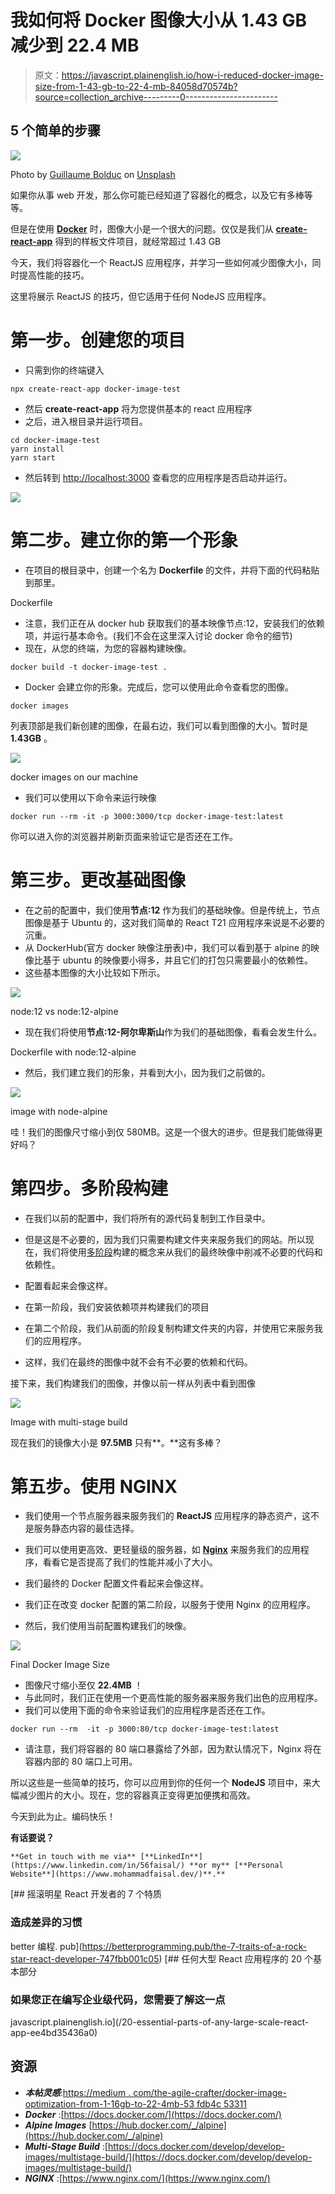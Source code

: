 # 我如何将 Docker 图像大小从 1.43 GB 减少到 22.4 MB

> 原文：<https://javascript.plainenglish.io/how-i-reduced-docker-image-size-from-1-43-gb-to-22-4-mb-84058d70574b?source=collection_archive---------0----------------------->

## 5 个简单的步骤

![](img/206942efa170f5649140ee3b37e5965b.png)

Photo by [Guillaume Bolduc](https://unsplash.com/@guibolduc?utm_source=unsplash&utm_medium=referral&utm_content=creditCopyText) on [Unsplash](https://unsplash.com/s/photos/container?utm_source=unsplash&utm_medium=referral&utm_content=creditCopyText)

如果你从事 web 开发，那么你可能已经知道了容器化的概念，以及它有多棒等等。

但是在使用 [**Docker**](https://www.docker.com/) 时，图像大小是一个很大的问题。仅仅是我们从 [**create-react-app**](https://reactjs.org/docs/create-a-new-react-app.html) 得到的样板文件项目，就经常超过 1.43 GB

今天，我们将容器化一个 ReactJS 应用程序，并学习一些如何减少图像大小，同时提高性能的技巧。

这里将展示 ReactJS 的技巧，但它适用于任何 NodeJS 应用程序。

# 第一步。创建您的项目

*   只需到你的终端键入

```
npx create-react-app docker-image-test
```

*   然后 **create-react-app** 将为您提供基本的 react 应用程序
*   之后，进入根目录并运行项目。

```
cd docker-image-test
yarn install
yarn start
```

*   然后转到 [http://localhost:3000](http://localhost:3000) 查看您的应用程序是否启动并运行。

![](img/8d94bd6b6a142397e7768aabf1165f3e.png)

# 第二步。建立你的第一个形象

*   在项目的根目录中，创建一个名为 **Dockerfile** 的文件，并将下面的代码粘贴到那里。

Dockerfile

*   注意，我们正在从 docker hub 获取我们的基本映像节点:12，安装我们的依赖项，并运行基本命令。(我们不会在这里深入讨论 docker 命令的细节)
*   现在，从您的终端，为您的容器构建映像。

```
docker build -t docker-image-test .
```

*   Docker 会建立你的形象。完成后，您可以使用此命令查看您的图像。

```
docker images
```

列表顶部是我们新创建的图像，在最右边，我们可以看到图像的大小。暂时是 **1.43GB** 。

![](img/012f0fed7423f817ce00b7e695a11b11.png)

docker images on our machine

*   我们可以使用以下命令来运行映像

```
docker run --rm -it -p 3000:3000/tcp docker-image-test:latest
```

你可以进入你的浏览器并刷新页面来验证它是否还在工作。

# 第三步。更改基础图像

*   在之前的配置中，我们使用**节点:12** 作为我们的基础映像。但是传统上，节点图像是基于 Ubuntu 的，这对我们简单的 React T21 应用程序来说是不必要的沉重。
*   从 DockerHub(官方 docker 映像注册表)中，我们可以看到基于 alpine 的映像比基于 ubuntu 的映像要小得多，并且它们的打包只需要最小的依赖性。
*   这些基本图像的大小比较如下所示。

![](img/4f773b42687d47d0d16551ff0b471eb5.png)

node:12 vs node:12-alpine

*   现在我们将使用**节点:12-阿尔卑斯山**作为我们的基础图像，看看会发生什么。

Dockerfile with node:12-alpine

*   然后，我们建立我们的形象，并看到大小，因为我们之前做的。

![](img/75389f4beda006ff6e3f162cb99b1f82.png)

image with node-alpine

哇！我们的图像尺寸缩小到仅 580MB。这是一个很大的进步。但是我们能做得更好吗？

# 第四步。多阶段构建

*   在我们以前的配置中，我们将所有的源代码复制到工作目录中。
*   但是这是不必要的，因为我们只需要构建文件夹来服务我们的网站。所以现在，我们将使用[多阶段](https://docs.docker.com/develop/develop-images/multistage-build/)构建的概念来从我们的最终映像中削减不必要的代码和依赖性。
*   配置看起来会像这样。

*   在第一阶段，我们安装依赖项并构建我们的项目
*   在第二个阶段，我们从前面的阶段复制构建文件夹的内容，并使用它来服务我们的应用程序。
*   这样，我们在最终的图像中就不会有不必要的依赖和代码。

接下来，我们构建我们的图像，并像以前一样从列表中看到图像

![](img/c0b0b836fe04577598f4d845ebb5dbab.png)

Image with multi-stage build

现在我们的镜像大小是 **97.5MB** 只有**。**这有多棒？

# **第五步。使用 NGINX**

*   我们使用一个节点服务器来服务我们的 **ReactJS** 应用程序的静态资产，这不是服务静态内容的最佳选择。
*   我们可以使用更高效、更轻量级的服务器，如 [**Nginx**](https://www.nginx.com/) 来服务我们的应用程序，看看它是否提高了我们的性能并减小了大小。
*   我们最终的 Docker 配置文件看起来会像这样。

*   我们正在改变 docker 配置的第二阶段，以服务于使用 Nginx 的应用程序。
*   然后，我们使用当前配置构建我们的映像。

![](img/e15efd77b90ae90cb3b25f13a7c75f2b.png)

Final Docker Image Size

*   图像尺寸缩小至仅 **22.4MB** ！
*   与此同时，我们正在使用一个更高性能的服务器来服务我们出色的应用程序。
*   我们可以使用下面的命令来验证我们的应用程序是否还在工作。

```
docker run --rm  -it -p 3000:80/tcp docker-image-test:latest
```

*   请注意，我们将容器的 80 端口暴露给了外部，因为默认情况下，Nginx 将在容器内部的 80 端口上可用。

所以这些是一些简单的技巧，你可以应用到你的任何一个 **NodeJS** 项目中，来大幅减少图片的大小。现在，您的容器真正变得更加便携和高效。

今天到此为止。编码快乐！

**有话要说？**

```
**Get in touch with me via** [**LinkedIn**](https://www.linkedin.com/in/56faisal/) **or my** [**Personal Website**](https://www.mohammadfaisal.dev/)**.**
```

[](https://betterprogramming.pub/the-7-traits-of-a-rock-star-react-developer-747fbb001c05) [## 摇滚明星 React 开发者的 7 个特质

### 造成差异的习惯

better 编程. pub](https://betterprogramming.pub/the-7-traits-of-a-rock-star-react-developer-747fbb001c05) [](/20-essential-parts-of-any-large-scale-react-app-ee4bd35436a0) [## 任何大型 React 应用程序的 20 个基本部分

### 如果您正在编写企业级代码，您需要了解这一点

javascript.plainenglish.io](/20-essential-parts-of-any-large-scale-react-app-ee4bd35436a0) 

## 资源

*   ***本帖灵感***:[https://medium . com/the-agile-crafter/docker-image-optimization-from-1-16gb-to-22-4mb-53 fdb4c 53311](https://medium.com/the-agile-crafter/docker-image-optimization-from-1-16gb-to-22-4mb-53fdb4c53311)
*   ***Docker*** :[https://docs.docker.com/](https://docs.docker.com/)
*   ***Alpine Images*** [https://hub.docker.com/_/alpine](https://hub.docker.com/_/alpine)
*   ***Multi-Stage Build*** :[https://docs.docker.com/develop/develop-images/multistage-build/](https://docs.docker.com/develop/develop-images/multistage-build/)
*   ***NGINX*** :[https://www.nginx.com/](https://www.nginx.com/)